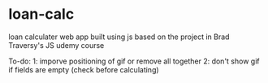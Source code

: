 # loan-calc
loan calculater web app built using js
based on the project in Brad Traversy's JS udemy course

To-do:
1: imporve positioning of gif or remove all together
2: don't show gif if fields are empty (check before calculating)
